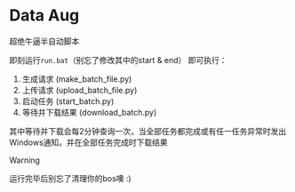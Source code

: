 # Data Aug
超绝牛逼半自动脚本

即刻运行`run.bat`（别忘了修改其中的start & end）
即可执行：
1. 生成请求 (make_batch_file.py)
2. 上传请求 (upload_batch_file.py)
3. 启动任务 (start_batch.py)
4. 等待并下载结果 (download_batch.py)

其中等待并下载会每2分钟查询一次，当全部任务都完成或有任一任务异常时发出Windows通知。并在全部任务完成时下载结果

> [!WARNING]
> 运行完毕后别忘了清理你的bos噢 :)
> 